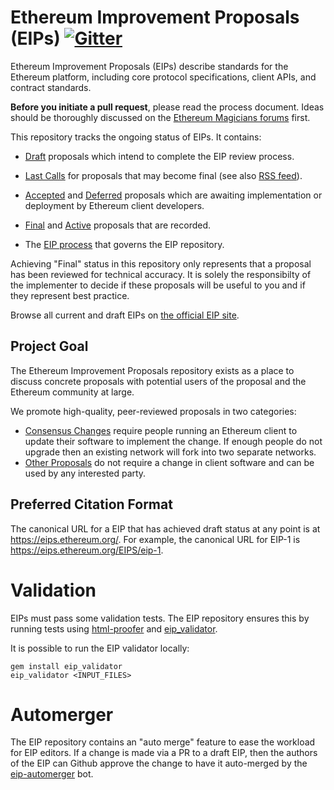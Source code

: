# Ethereum Improvement Proposals (EIPs) [![Gitter](https://badges.gitter.im/Join%20Chat.svg)](https://gitter.im/ethereum/EIPs?utm_source=badge&utm_medium=badge&utm_campaign=pr-badge)

Ethereum Improvement Proposals (EIPs) describe standards for the Ethereum platform, including core protocol specifications, client APIs, and contract standards.

**Before you initiate a pull request**, please read the process document. Ideas should be thoroughly discussed on the [Ethereum Magicians forums](https://ethereum-magicians.org) first.

This repository tracks the ongoing status of EIPs. It contains:

- [Draft](https://eips.ethereum.org/all) proposals which intend to complete the EIP review process.

- [Last Calls](https://eips.ethereum.org/all) for proposals that may become final (see also [RSS feed](https://eips.ethereum.org/last-call.xml)).
- [Accepted](https://eips.ethereum.org/all) and [Deferred](https://eips.ethereum.org/all) proposals which are awaiting implementation or deployment by Ethereum client developers.
- [Final](https://eips.ethereum.org/all) and [Active](https://eips.ethereum.org/all) proposals that are recorded.
- The [EIP process](EIPS/eip-1.md#eip-work-flow) that governs the EIP repository.

Achieving "Final" status in this repository only represents that a proposal has been reviewed for technical accuracy. It is solely the responsibilty of the implementer to decide if these proposals will be useful to you and if they represent best practice.

Browse all current and draft EIPs on [the official EIP site](http://eips.ethereum.org/).

## Project Goal

The Ethereum Improvement Proposals repository exists as a place to discuss concrete proposals with potential users of the proposal and the Ethereum community at large.

We promote high-quality, peer-reviewed proposals in two categories:

- [Consensus Changes](EIPS/eip-1.md#eip-types) require people running an Ethereum client to update their software to implement the change. If enough people do not upgrade then an existing network will fork into two separate networks.
- [Other Proposals](EIPS/eip-1.md#eip-types) do not require a change in client software and can be used by any interested party.

## Preferred Citation Format

The canonical URL for a EIP that has achieved draft status at any point is at https://eips.ethereum.org/. For example, the canonical URL for EIP-1 is https://eips.ethereum.org/EIPS/eip-1.

# Validation

EIPs must pass some validation tests.  The EIP repository ensures this by running tests using [html-proofer](https://rubygems.org/gems/html-proofer) and [eip_validator](https://rubygems.org/gems/eip_validator).

It is possible to run the EIP validator locally:
```
gem install eip_validator
eip_validator <INPUT_FILES>
```

# Automerger

The EIP repository contains an "auto merge" feature to ease the workload for EIP editors.  If a change is made via a PR to a draft EIP, then the authors of the EIP can Github approve the change to have it auto-merged by the [eip-automerger](https://github.com/eip-automerger/automerger) bot.
